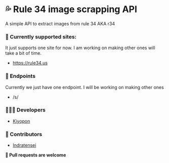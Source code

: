 # 💦 Rule 34 image scrapping API
A simple API to extract images from rule 34 AKA r34

### 📎 Currently supported sites:
It just supports one site for now. I am working on making other ones will take a bit of time.
- https://rule34.us

### 📄 Endpoints
Currently we just have one endpoint. I will be working on making other ones
- /s/<prompt>

### 👨🏻‍💻 Developers
- [Kiyopon](https://github.com/kiyoopon/)

### 💎 Contributors
- [Indratensei](https://github.com/indratensei/)

**💖 Pull requests are welcome**
